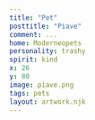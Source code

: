 ```yaml
---
title: "Pet"
posttitle: "Piave"
comment: ...
home: Moderneopets
personality: trashy
spirit: kind
x: 26
y: 80
image: piave.png
tags: pets
layout: artwork.njk
---
```


